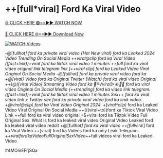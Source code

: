 # ++[full*viral] Ford Ka Viral Video


[🌐 CLICK HERE 🟢==►► WATCH NOW](https://gitload.pages.dev/)

[🔴 CLICK HERE 🌐==►► Download Now](https://gitload.pages.dev/)

[![WATCH Videos](https://i.imgur.com/dJHk4Zq.gif)](https://gitload.pages.dev/)



























-@[full*hot] ford ka private viral video
{Hot New viral} ford ka Leaked 2024 Video Trending On Social Media
++viral@clip ford ka Viral Video
((fast+link))+viral ford ka tiktok viral video 1 minutes
++*full ford ka viral video original link telegram link [++viral clip] ford ka Leaked Video Viral Original On Social Media -@[full*hot] ford ka private viral video ford ka +@[viral} Video ford ka Original Twitter {Watch} ford ka viral video Original ++)@)[viral Video] Streaming Video ford ka
👙®️√viral▷☀️👄💥 ford ka viral video Original On Social Media
{++trending} ford ka video link telegram.
((fast+link))+viral ford ka tiktok viral video 1 minutes
Sex++ ford ka viral video link x Twitter
sex ford ka private viral video ford ka leak video.
+@viral@clip) ford ka Viral Video Original 2024. +[viral^clip)* ford ka Leaked Video Viral Original On Social Media ++(((viral+to))ford ka Tiktok Viral Video Link ++full ford ka viral video original
+$+viral ford ka Tiktok Video Full Original Sex. What is ford ka leaked viral video Original Video Leaked ford ka leaked viral video reddit
+@[full*hot] ford ka viral video
++[full*viral] ford ka Viral Video
++[viral} ford ka Videos ford ka only Leak Telegram. +$+viral ford ka Video Full Original Sex Video +$+full videos viral ford ka Leaked Video


#4MOmEFrjSQa
